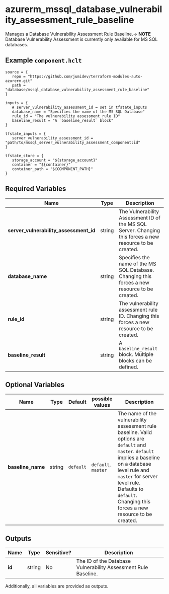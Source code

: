 # azurerm_mssql_database_vulnerability_assessment_rule_baseline

Manages a Database Vulnerability Assessment Rule Baseline.-> **NOTE** Database Vulnerability Assessment is currently only available for MS SQL databases.

## Example `component.hclt`

```hcl
source = {
   repo = "https://github.com/jumidev/terraform-modules-auto-azurerm.git"   
   path = "database/mssql_database_vulnerability_assessment_rule_baseline"   
}

inputs = {
   # server_vulnerability_assessment_id → set in tfstate_inputs
   database_name = "Specifies the name of the MS SQL Database"   
   rule_id = "The vulnerability assessment rule ID"   
   baseline_result = "A `baseline_result` block"   
}

tfstate_inputs = {
   server_vulnerability_assessment_id = "path/to/mssql_server_vulnerability_assessment_component:id"   
}

tfstate_store = {
   storage_account = "${storage_account}"   
   container = "${container}"   
   container_path = "${COMPONENT_PATH}"   
}

```

## Required Variables

| Name | Type |  Description |
| ---- | --------- |  ----------- |
| **server_vulnerability_assessment_id** | string |  The Vulnerability Assessment ID of the MS SQL Server. Changing this forces a new resource to be created. | 
| **database_name** | string |  Specifies the name of the MS SQL Database. Changing this forces a new resource to be created. | 
| **rule_id** | string |  The vulnerability assessment rule ID. Changing this forces a new resource to be created. | 
| **baseline_result** | string |  A `baseline_result` block. Multiple blocks can be defined. | 

## Optional Variables

| Name | Type |  Default  |  possible values |  Description |
| ---- | --------- |  ----------- | ----------- | ----------- |
| **baseline_name** | string |  `default`  |  `default`, `master`  |  The name of the vulnerability assessment rule baseline. Valid options are `default` and `master`. `default` implies a baseline on a database level rule and `master` for server level rule. Defaults to `default`. Changing this forces a new resource to be created. | 



## Outputs

| Name | Type | Sensitive? | Description |
| ---- | ---- | --------- | --------- |
| **id** | string | No  | The ID of the Database Vulnerability Assessment Rule Baseline. | 

Additionally, all variables are provided as outputs.
